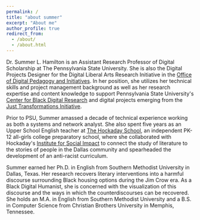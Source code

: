 ```yaml
---
permalink: /
title: "about summer"
excerpt: "About me"
author_profile: true
redirect_from: 
  - /about/
  - /about.html
---
```


Dr. Summer L. Hamilton is an Assistant Research Professor of Digital Scholarship at The Pennsylvania State University. She is also the Digital Projects Designer for the Digital Liberal Arts Research Initiative in the [Office of Digital Pedagogy and Initiatives](https://digital.la.psu.edu/). In her position, she utilizes her technical skills and project management background as well as her research expertise and content knowledge to support Pennsylvania State University's [Center for Black Digital Research](https://digblk.psu.edu/) and digital projects emerging from the [Just Transformations Initiative](https://www.psu.edu/news/research/story/mellon-foundation-awards-31-million-broad-diversity-education-initiative/).

Prior to PSU, Summer amassed a decade of technical experience working as both a systems and network analyst. She also spent five years as an Upper School English teacher at [The Hockaday School](https://www.hockaday.org), an independent PK-12 all-girls college preparatory school, where she collaborated with Hockaday's [Institute for Social Impact](https://www.hockaday.org/institute-for-social-impact/upper-school) to connect the study of literature to the stories of people in the Dallas community and spearheaded the development of an anti-racist curriculum.

Summer earned her Ph.D. in English from Southern Methodist University in Dallas, Texas. Her research recovers literary interventions into a harmful discourse surrounding Black housing options during the Jim Crow era. As a Black Digital Humanist, she is concerned with the visualization of this discourse and the ways in which the counterdiscourses can be recovered. She holds an M.A. in English from Southern Methodist University and a B.S. in Computer Science from Christian Brothers University in Memphis, Tennessee.